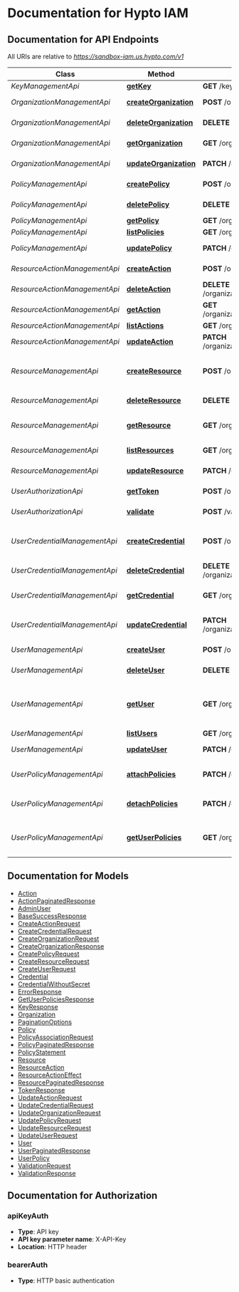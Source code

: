 # Documentation for Hypto IAM

<a name="documentation-for-api-endpoints"></a>
## Documentation for API Endpoints

All URIs are relative to *https://sandbox-iam.us.hypto.com/v1*

Class | Method | HTTP request | Description
------------ | ------------- | ------------- | -------------
*KeyManagementApi* | [**getKey**](Apis/KeyManagementApi.md#getkey) | **GET** /keys/{kid} | Get keys
*OrganizationManagementApi* | [**createOrganization**](Apis/OrganizationManagementApi.md#createorganization) | **POST** /organizations | Creates an organization.
*OrganizationManagementApi* | [**deleteOrganization**](Apis/OrganizationManagementApi.md#deleteorganization) | **DELETE** /organizations/{organization_id} | Delete an organization
*OrganizationManagementApi* | [**getOrganization**](Apis/OrganizationManagementApi.md#getorganization) | **GET** /organizations/{organization_id} | Get an organization
*OrganizationManagementApi* | [**updateOrganization**](Apis/OrganizationManagementApi.md#updateorganization) | **PATCH** /organizations/{organization_id} | Update an organization
*PolicyManagementApi* | [**createPolicy**](Apis/PolicyManagementApi.md#createpolicy) | **POST** /organizations/{organization_id}/policies | Create a policy
*PolicyManagementApi* | [**deletePolicy**](Apis/PolicyManagementApi.md#deletepolicy) | **DELETE** /organizations/{organization_id}/policies/{policy_name} | Delete a policy
*PolicyManagementApi* | [**getPolicy**](Apis/PolicyManagementApi.md#getpolicy) | **GET** /organizations/{organization_id}/policies/{policy_name} | Get a policy
*PolicyManagementApi* | [**listPolicies**](Apis/PolicyManagementApi.md#listpolicies) | **GET** /organizations/{organization_id}/policies | List policies
*PolicyManagementApi* | [**updatePolicy**](Apis/PolicyManagementApi.md#updatepolicy) | **PATCH** /organizations/{organization_id}/policies/{policy_name} | Update a policy
*ResourceActionManagementApi* | [**createAction**](Apis/ResourceActionManagementApi.md#createaction) | **POST** /organizations/{organization_id}/resources/{resource_name}/actions | Create an action
*ResourceActionManagementApi* | [**deleteAction**](Apis/ResourceActionManagementApi.md#deleteaction) | **DELETE** /organizations/{organization_id}/resources/{resource_name}/actions/{action_name} | Delete an action
*ResourceActionManagementApi* | [**getAction**](Apis/ResourceActionManagementApi.md#getaction) | **GET** /organizations/{organization_id}/resources/{resource_name}/actions/{action_name} | Get an action
*ResourceActionManagementApi* | [**listActions**](Apis/ResourceActionManagementApi.md#listactions) | **GET** /organizations/{organization_id}/resources/{resource_name}/actions | List actions
*ResourceActionManagementApi* | [**updateAction**](Apis/ResourceActionManagementApi.md#updateaction) | **PATCH** /organizations/{organization_id}/resources/{resource_name}/actions/{action_name} | Update an action
*ResourceManagementApi* | [**createResource**](Apis/ResourceManagementApi.md#createresource) | **POST** /organizations/{organization_id}/resources | Create a resource name in an organization.
*ResourceManagementApi* | [**deleteResource**](Apis/ResourceManagementApi.md#deleteresource) | **DELETE** /organizations/{organization_id}/resources/{resource_name} | Delete a resource
*ResourceManagementApi* | [**getResource**](Apis/ResourceManagementApi.md#getresource) | **GET** /organizations/{organization_id}/resources/{resource_name} | Get the resource details
*ResourceManagementApi* | [**listResources**](Apis/ResourceManagementApi.md#listresources) | **GET** /organizations/{organization_id}/resources | List Resources
*ResourceManagementApi* | [**updateResource**](Apis/ResourceManagementApi.md#updateresource) | **PATCH** /organizations/{organization_id}/resources/{resource_name} | Update a resource
*UserAuthorizationApi* | [**getToken**](Apis/UserAuthorizationApi.md#gettoken) | **POST** /organizations/{organization_id}/token | Generate a token
*UserAuthorizationApi* | [**validate**](Apis/UserAuthorizationApi.md#validate) | **POST** /validate | Validate an auth request
*UserCredentialManagementApi* | [**createCredential**](Apis/UserCredentialManagementApi.md#createcredential) | **POST** /organizations/{organization_id}/users/{user_name}/credentials | Create a new credential for a user
*UserCredentialManagementApi* | [**deleteCredential**](Apis/UserCredentialManagementApi.md#deletecredential) | **DELETE** /organizations/{organization_id}/users/{user_name}/credentials/{credential_id} | Delete a credential
*UserCredentialManagementApi* | [**getCredential**](Apis/UserCredentialManagementApi.md#getcredential) | **GET** /organizations/{organization_id}/users/{user_name}/credentials/{credential_id} | Gets credential for the user
*UserCredentialManagementApi* | [**updateCredential**](Apis/UserCredentialManagementApi.md#updatecredential) | **PATCH** /organizations/{organization_id}/users/{user_name}/credentials/{credential_id} | Update the status of credential
*UserManagementApi* | [**createUser**](Apis/UserManagementApi.md#createuser) | **POST** /organizations/{organization_id}/users | Create a user
*UserManagementApi* | [**deleteUser**](Apis/UserManagementApi.md#deleteuser) | **DELETE** /organizations/{organization_id}/users/{user_name} | Delete a User
*UserManagementApi* | [**getUser**](Apis/UserManagementApi.md#getuser) | **GET** /organizations/{organization_id}/users/{user_name} | Gets a user entity associated with the organization
*UserManagementApi* | [**listUsers**](Apis/UserManagementApi.md#listusers) | **GET** /organizations/{organization_id}/users | List users
*UserManagementApi* | [**updateUser**](Apis/UserManagementApi.md#updateuser) | **PATCH** /organizations/{organization_id}/users/{user_name} | Update a User
*UserPolicyManagementApi* | [**attachPolicies**](Apis/UserPolicyManagementApi.md#attachpolicies) | **PATCH** /organizations/{organization_id}/users/{user_name}/attach_policies | Attach policies to user
*UserPolicyManagementApi* | [**detachPolicies**](Apis/UserPolicyManagementApi.md#detachpolicies) | **PATCH** /organizations/{organization_id}/users/{user_name}/detach_policies | Detach policies from user
*UserPolicyManagementApi* | [**getUserPolicies**](Apis/UserPolicyManagementApi.md#getuserpolicies) | **GET** /organizations/{organization_id}/users/{user_name}/policies | List all policies associated with user


<a name="documentation-for-models"></a>
## Documentation for Models

 - [Action](./Models/Action.md)
 - [ActionPaginatedResponse](./Models/ActionPaginatedResponse.md)
 - [AdminUser](./Models/AdminUser.md)
 - [BaseSuccessResponse](./Models/BaseSuccessResponse.md)
 - [CreateActionRequest](./Models/CreateActionRequest.md)
 - [CreateCredentialRequest](./Models/CreateCredentialRequest.md)
 - [CreateOrganizationRequest](./Models/CreateOrganizationRequest.md)
 - [CreateOrganizationResponse](./Models/CreateOrganizationResponse.md)
 - [CreatePolicyRequest](./Models/CreatePolicyRequest.md)
 - [CreateResourceRequest](./Models/CreateResourceRequest.md)
 - [CreateUserRequest](./Models/CreateUserRequest.md)
 - [Credential](./Models/Credential.md)
 - [CredentialWithoutSecret](./Models/CredentialWithoutSecret.md)
 - [ErrorResponse](./Models/ErrorResponse.md)
 - [GetUserPoliciesResponse](./Models/GetUserPoliciesResponse.md)
 - [KeyResponse](./Models/KeyResponse.md)
 - [Organization](./Models/Organization.md)
 - [PaginationOptions](./Models/PaginationOptions.md)
 - [Policy](./Models/Policy.md)
 - [PolicyAssociationRequest](./Models/PolicyAssociationRequest.md)
 - [PolicyPaginatedResponse](./Models/PolicyPaginatedResponse.md)
 - [PolicyStatement](./Models/PolicyStatement.md)
 - [Resource](./Models/Resource.md)
 - [ResourceAction](./Models/ResourceAction.md)
 - [ResourceActionEffect](./Models/ResourceActionEffect.md)
 - [ResourcePaginatedResponse](./Models/ResourcePaginatedResponse.md)
 - [TokenResponse](./Models/TokenResponse.md)
 - [UpdateActionRequest](./Models/UpdateActionRequest.md)
 - [UpdateCredentialRequest](./Models/UpdateCredentialRequest.md)
 - [UpdateOrganizationRequest](./Models/UpdateOrganizationRequest.md)
 - [UpdatePolicyRequest](./Models/UpdatePolicyRequest.md)
 - [UpdateResourceRequest](./Models/UpdateResourceRequest.md)
 - [UpdateUserRequest](./Models/UpdateUserRequest.md)
 - [User](./Models/User.md)
 - [UserPaginatedResponse](./Models/UserPaginatedResponse.md)
 - [UserPolicy](./Models/UserPolicy.md)
 - [ValidationRequest](./Models/ValidationRequest.md)
 - [ValidationResponse](./Models/ValidationResponse.md)


<a name="documentation-for-authorization"></a>
## Documentation for Authorization

<a name="apiKeyAuth"></a>
### apiKeyAuth

- **Type**: API key
- **API key parameter name**: X-API-Key
- **Location**: HTTP header

<a name="bearerAuth"></a>
### bearerAuth

- **Type**: HTTP basic authentication

